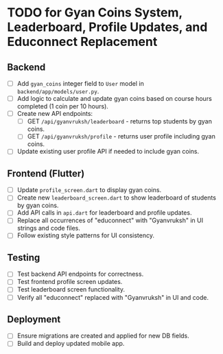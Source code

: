 # TODO for Gyan Coins System, Leaderboard, Profile Updates, and Educonnect Replacement

## Backend
- [ ] Add `gyan_coins` integer field to `User` model in `backend/app/models/user.py`.
- [ ] Add logic to calculate and update gyan coins based on course hours completed (1 coin per 10 hours).
- [ ] Create new API endpoints:
  - [ ] GET `/api/gyanvruksh/leaderboard` - returns top students by gyan coins.
  - [ ] GET `/api/gyanvruksh/profile` - returns user profile including gyan coins.
- [ ] Update existing user profile API if needed to include gyan coins.

## Frontend (Flutter)
- [ ] Update `profile_screen.dart` to display gyan coins.
- [ ] Create new `leaderboard_screen.dart` to show leaderboard of students by gyan coins.
- [ ] Add API calls in `api.dart` for leaderboard and profile updates.
- [ ] Replace all occurrences of "educonnect" with "Gyanvruksh" in UI strings and code files.
- [ ] Follow existing style patterns for UI consistency.

## Testing
- [ ] Test backend API endpoints for correctness.
- [ ] Test frontend profile screen updates.
- [ ] Test leaderboard screen functionality.
- [ ] Verify all "educonnect" replaced with "Gyanvruksh" in UI and code.

## Deployment
- [ ] Ensure migrations are created and applied for new DB fields.
- [ ] Build and deploy updated mobile app.
